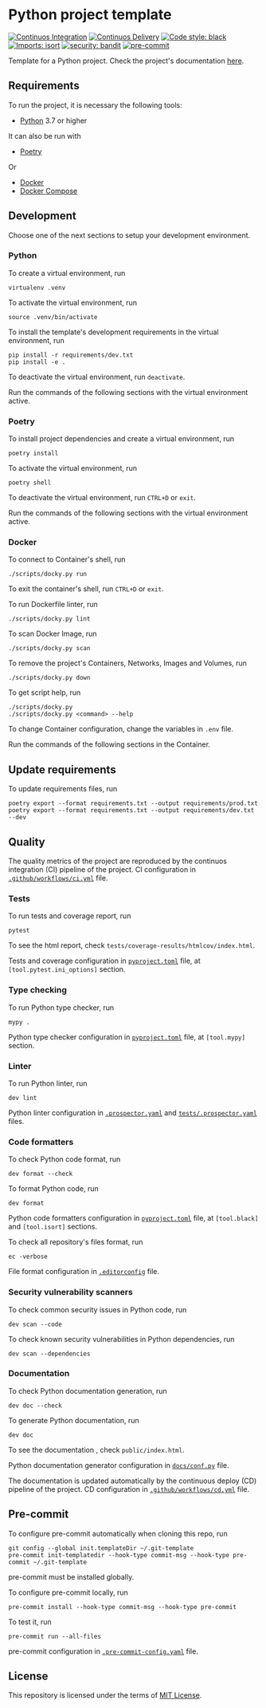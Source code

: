 # Python project template

[![Continuos Integration](https://github.com/mateusoliveira43/python-project-template/actions/workflows/ci.yml/badge.svg)](https://github.com/mateusoliveira43/python-project-template/actions)
[![Continuos Delivery](https://github.com/mateusoliveira43/python-project-template/actions/workflows/cd.yml/badge.svg)](https://github.com/mateusoliveira43/python-project-template/actions)
[![Code style: black](https://img.shields.io/badge/code%20style-black-000000.svg)](https://github.com/psf/black)
[![Imports: isort](https://img.shields.io/badge/%20imports-isort-%231674b1?style=flat&labelColor=ef8336)](https://pycqa.github.io/isort/)
[![security: bandit](https://img.shields.io/badge/security-bandit-yellow.svg)](https://github.com/PyCQA/bandit)
[![pre-commit](https://img.shields.io/badge/pre--commit-enabled-brightgreen?logo=pre-commit&logoColor=white)](https://github.com/pre-commit/pre-commit)

Template for a Python project. Check the project's documentation [here](https://mateusoliveira43.github.io/python-project-template/).

## Requirements

To run the project, it is necessary the following tools:

- [Python](https://wiki.python.org/moin/BeginnersGuide/Download) 3.7 or higher

It can also be run with

- [Poetry](https://python-poetry.org/docs/#installation)

Or

- [Docker](https://docs.docker.com/get-docker/)
- [Docker Compose](https://docs.docker.com/compose/install/)

## Development

Choose one of the next sections to setup your development environment.

### Python

To create a virtual environment, run
```
virtualenv .venv
```

To activate the virtual environment, run
```
source .venv/bin/activate
```

To install the template's development requirements in the virtual environment, run
```
pip install -r requirements/dev.txt
pip install -e .
```

To deactivate the virtual environment, run `deactivate`.

Run the commands of the following sections with the virtual environment active.

### Poetry

To install project dependencies and create a virtual environment, run
```
poetry install
```

To activate the virtual environment, run
```
poetry shell
```

To deactivate the virtual environment, run `CTRL+D` or `exit`.

Run the commands of the following sections with the virtual environment active.

### Docker

To connect to Container's shell, run
```
./scripts/docky.py run
```
To exit the container's shell, run `CTRL+D` or `exit`.

To run Dockerfile linter, run
```
./scripts/docky.py lint
```

To scan Docker Image, run
```
./scripts/docky.py scan
```

To remove the project's Containers, Networks, Images and Volumes, run
```
./scripts/docky.py down
```

To get script help, run
```
./scripts/docky.py
./scripts/docky.py <command> --help
```

To change Container configuration, change the variables in `.env` file.

Run the commands of the following sections in the Container.

## Update requirements

To update requirements files, run
```
poetry export --format requirements.txt --output requirements/prod.txt
poetry export --format requirements.txt --output requirements/dev.txt --dev
```

## Quality

The quality metrics of the project are reproduced by the continuos integration (CI) pipeline of the project. CI configuration in [`.github/workflows/ci.yml`](.github/workflows/ci.yml) file.

### Tests

To run tests and coverage report, run
```
pytest
```

To see the html report, check `tests/coverage-results/htmlcov/index.html`.

Tests and coverage configuration in [`pyproject.toml`](pyproject.toml) file, at `[tool.pytest.ini_options]` section.

### Type checking

To run Python type checker, run
```
mypy .
```

Python type checker configuration in [`pyproject.toml`](pyproject.toml) file, at `[tool.mypy]` section.

### Linter

To run Python linter, run
```
dev lint
```

Python linter configuration in [`.prospector.yaml`](.prospector.yaml) and [`tests/.prospector.yaml`](tests/.prospector.yaml) files.

### Code formatters

To check Python code format, run
```
dev format --check
```

To format Python code, run
```
dev format
```

Python code formatters configuration in [`pyproject.toml`](pyproject.toml) file, at `[tool.black]` and `[tool.isort]` sections.

To check all repository's files format, run
```
ec -verbose
```

File format configuration in [`.editorconfig`](.editorconfig) file.

### Security vulnerability scanners

To check common security issues in Python code, run
```
dev scan --code
```

To check known security vulnerabilities in Python dependencies, run
```
dev scan --dependencies
```

### Documentation

To check Python documentation generation, run
```
dev doc --check
```

To generate Python documentation, run
```
dev doc
```
To see the documentation , check `public/index.html`.

Python documentation generator configuration in [`docs/conf.py`](docs/conf.py) file.

The documentation is updated automatically by the continuous deploy (CD) pipeline of the project. CD configuration in [`.github/workflows/cd.yml`](.github/workflows/cd.yml) file.

## Pre-commit

To configure pre-commit automatically when cloning this repo, run
```
git config --global init.templateDir ~/.git-template
pre-commit init-templatedir --hook-type commit-msg --hook-type pre-commit ~/.git-template
```
pre-commit must be installed globally.

To configure pre-commit locally, run
```
pre-commit install --hook-type commit-msg --hook-type pre-commit
```

To test it, run
```
pre-commit run --all-files
```

pre-commit configuration in [`.pre-commit-config.yaml`](.pre-commit-config.yaml) file.

## License

This repository is licensed under the terms of [MIT License](LICENSE).
